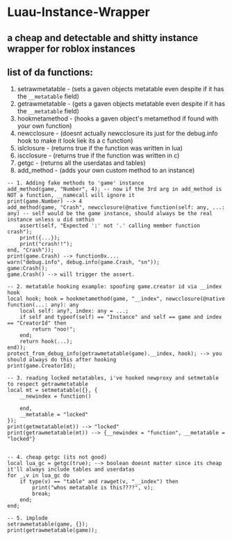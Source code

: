 # Luau-Instance-Wrapper
## a cheap and detectable and shitty instance wrapper for roblox instances

## list of da functions:
1. setrawmetatable - (sets a gaven objects metatable even despite if it has the ``__metatable`` field)
2. getrawmetatable - (gets a gaven objects metatable even despite if it has the ``__metatable`` field)
3. hookmetamethod  - (hooks a gaven object's metamethod if found with your own function)
4. newcclosure     - (doesnt actually newcclosure its just for the debug.info hook to make it look liek its a c function)
5. islclosure      - (returns true if the function was written in lua)
6. iscclosure      - (returns true if the function was written in c)
7. getgc           - (returns all the userdatas and tables)
8. add_method      - (adds your own custom method to an instance)
```luau
-- 1. Adding fake methods to 'game' instance
add_method(game, "Number", 4); -- now if the 3rd arg in add_method is NOT a function, __namecall will ignore it
print(game.Number) --> 4
add_method(game, "Crash", newcclosure(@native function(self: any, ...: any) -- self would be the game instance, should always be the real instance unless u did smthin
	assert(self, "Expected ':' not '.' calling member function crash");
	print({...});
	print("crash!!");	
end, "Crash"));
print(game.Crash) --> function0x....
warn("debug.info", debug.info(game.Crash, "sn"));
game:Crash();
game.Crash() --> will trigger the assert.

-- 2. metatable hooking example: spoofing game.creator id via __index hook
local hook; hook = hookmetamethod(game, "__index", newcclosure(@native function(...: any): any
	local self: any?, index: any = ...;
	if self and typeof(self) == "Instance" and self == game and index == "CreatorId" then
		return "noo!";
	end;
	return hook(...);
end));
protect_from_debug_info(getrawmetatable(game).__index, hook); --> you should always do this after hooking
print(game.CreatorId);

-- 3. reading locked metatables, i've hooked newproxy and setmetable to respect getrawmetatable
local mt = setmetatable({}, {
	__newindex = function()
		
	end,
	__metatable = "locked"
});
print(getmetatable(mt)) --> "locked"
print(getrawmetatable(mt)) --> {__newindex = "function", __metatable = "locked"}


-- 4. cheap getgc (its not good)
local lua_gc = getgc(true); --> boolean doesnt matter since its cheap it'll always include tables and userdatas
for _,v in lua_gc do
	if type(v) == "table" and rawget(v, "__index") then
		print("whos metatable is this????", v);
		break;
	end;
end;

-- 5. implode
setrawmetatable(game, {});
print(getrawmetatable(game));

```
